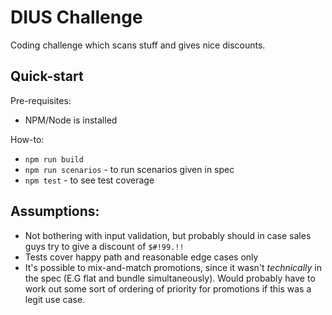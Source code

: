 # DIUS Challenge
Coding challenge which scans stuff and gives nice discounts.

## Quick-start
Pre-requisites: 
- NPM/Node is installed

How-to:
- `npm run build`
- `npm run scenarios` - to run scenarios given in spec
- `npm test` - to see test coverage

## Assumptions:
- Not bothering with input validation, but probably should in case sales guys try to give a discount of `$#!99.!!`
- Tests cover happy path and reasonable edge cases only
- It's possible to mix-and-match promotions, since it wasn't _technically_ in the spec (E.G flat and bundle simultaneously). Would probably have to work out some sort of ordering of priority for promotions if this was a legit use case.

